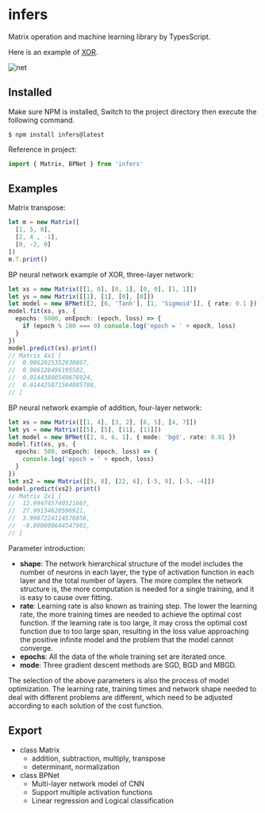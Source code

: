 # infers
Matrix operation and machine learning library by TypesScript.

Here is an example of [XOR](https://badgua.gitee.io/infers/xor.html).

![net](https://gitee.com/badgua/infers/raw/main/browser/net.png)

## Installed
Make sure NPM is installed, Switch to the project directory then execute the following command.
```shell
$ npm install infers@latest
```
Reference in project:
```ts
import { Matrix, BPNet } from 'infers'
```

## Examples
Matrix transpose: 
```ts
let m = new Matrix([
  [1, 5, 0],
  [2, 4 , -1],
  [0, -2, 0]
])
m.T.print()
```
BP neural network example of XOR, three-layer network: 
```ts
let xs = new Matrix([[1, 0], [0, 1], [0, 0], [1, 1]])
let ys = new Matrix([[1], [1], [0], [0]])
let model = new BPNet([2, [6, 'Tanh'], [1, 'Sigmoid']], { rate: 0.1 })
model.fit(xs, ys, {
  epochs: 5000, onEpoch: (epoch, loss) => {
    if (epoch % 100 === 0) console.log('epoch = ' + epoch, loss)
  }
})
model.predict(xs).print()
// Matrix 4x1 [
//  0.9862025352830867, 
//  0.986128496195502, 
//  0.01443800549676924, 
//  0.014425871504885788, 
// ]
```
BP neural network example of addition, four-layer network: 
```ts
let xs = new Matrix([[1, 4], [3, 2], [6, 5], [4, 7]])
let ys = new Matrix([[5], [5], [11], [11]])
let model = new BPNet([2, 6, 6, 1], { mode: 'bgd', rate: 0.01 })
model.fit(xs, ys, {
  epochs: 500, onEpoch: (epoch, loss) => {
    console.log('epoch = ' + epoch, loss)
  }
})
let xs2 = new Matrix([[5, 8], [22, 6], [-5, 9], [-5, -4]])
model.predict(xs2).print()
// Matrix 2x1 [
//  12.994745740521667, 
//  27.99134620596921, 
//  3.9987224114576856, 
//  -9.000000644547901,
// ]
```
Parameter introduction: 
 - **shape**: The network hierarchical structure of the model includes the number of neurons in each layer, the type of activation function in each layer and the total number of layers. The more complex the network structure is, the more computation is needed for a single training, and it is easy to cause over fitting.
 - **rate**: Learning rate is also known as training step. The lower the learning rate, the more training times are needed to achieve the optimal cost function. If the learning rate is too large, it may cross the optimal cost function due to too large span, resulting in the loss value approaching the positive infinite model and the problem that the model cannot converge.
 - **epochs**: All the data of the whole training set are iterated once.
 - **mode**: Three gradient descent methods are SGD, BGD and MBGD.

The selection of the above parameters is also the process of model optimization. The learning rate, training times and network shape needed to deal with different problems are different, which need to be adjusted according to each solution of the cost function.

## Export
- class Matrix
  - addition, subtraction, multiply, transpose
  - determinant, normalization
- class BPNet
  - Multi-layer network model of CNN
  - Support multiple activation functions
  - Linear regression and Logical classification